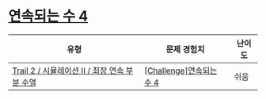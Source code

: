 # [연속되는 수 4](https://www.codetree.ai/trails/complete/curated-cards/challenge-continuous-number4)

|유형|문제 경험치|난이도|
|---|---|---|
|[Trail 2 / 시뮬레이션 II / 최장 연속 부분 수열](https://www.codetree.ai/trail-info/novice-mid/)|[[Challenge]연속되는 수 4](https://www.codetree.ai/trails/complete/curated-cards/challenge-continuous-number4/)|쉬움|

